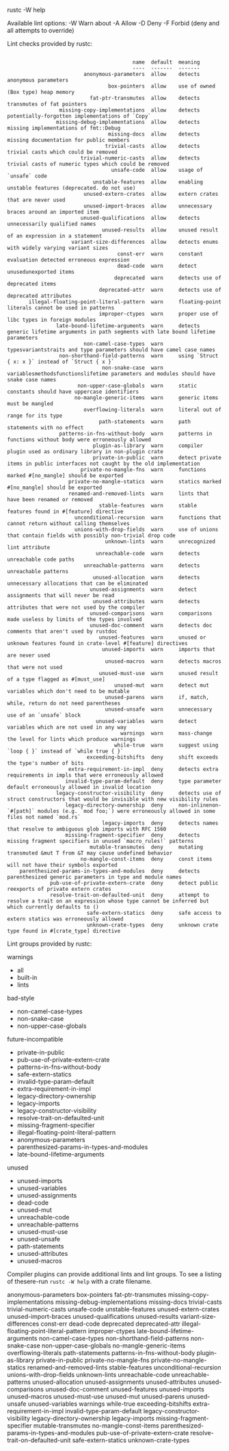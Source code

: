 rustc -W help

Available lint options:
-W <foo>           Warn about <foo>
-A <foo>           Allow <foo>
-D <foo>           Deny <foo>
-F <foo>           Forbid <foo> (deny <foo> and all attempts to override)

Lint checks provided by rustc:

```

                                         name  default  meaning
                                         ----  -------  -------
                         anonymous-parameters  allow    detects anonymous parameters
                                 box-pointers  allow    use of owned (Box type) heap memory
                           fat-ptr-transmutes  allow    detects transmutes of fat pointers
                 missing-copy-implementations  allow    detects potentially-forgotten implementations of `Copy`
                missing-debug-implementations  allow    detects missing implementations of fmt::Debug
                                 missing-docs  allow    detects missing documentation for public members
                                trivial-casts  allow    detects trivial casts which could be removed
                        trivial-numeric-casts  allow    detects trivial casts of numeric types which could be removed
                                  unsafe-code  allow    usage of `unsafe` code
                            unstable-features  allow    enabling unstable features (deprecated. do not use)
                         unused-extern-crates  allow    extern crates that are never used
                         unused-import-braces  allow    unnecessary braces around an imported item
                        unused-qualifications  allow    detects unnecessarily qualified names
                               unused-results  allow    unused result of an expression in a statement
                     variant-size-differences  allow    detects enums with widely varying variant sizes
                                    const-err  warn     constant evaluation detected erroneous expression
                                    dead-code  warn     detect unusedunexported items
                                   deprecated  warn     detects use of deprecated items
                              deprecated-attr  warn     detects use of deprecated attributes
       illegal-floating-point-literal-pattern  warn     floating-point literals cannot be used in patterns
                              improper-ctypes  warn     proper use of libc types in foreign modules
                late-bound-lifetime-arguments  warn     detects generic lifetime arguments in path segments with late bound lifetime parameters
                         non-camel-case-types  warn     typesvariantstraits and type parameters should have camel case names
                 non-shorthand-field-patterns  warn     using `Struct { x: x }` instead of `Struct { x }`
                               non-snake-case  warn     variablesmethodsfunctionslifetime parameters and modules should have snake case names
                       non-upper-case-globals  warn     static constants should have uppercase identifiers
                      no-mangle-generic-items  warn     generic items must be mangled
                         overflowing-literals  warn     literal out of range for its type
                              path-statements  warn     path statements with no effect
                 patterns-in-fns-without-body  warn     patterns in functions without body were erroneously allowed
                            plugin-as-library  warn     compiler plugin used as ordinary library in non-plugin crate
                            private-in-public  warn     detect private items in public interfaces not caught by the old implementation
                        private-no-mangle-fns  warn     functions marked #[no_mangle] should be exported
                    private-no-mangle-statics  warn     statics marked #[no_mangle] should be exported
                    renamed-and-removed-lints  warn     lints that have been renamed or removed
                              stable-features  warn     stable features found in #[feature] directive
                      unconditional-recursion  warn     functions that cannot return without calling themselves
                      unions-with-drop-fields  warn     use of unions that contain fields with possibly non-trivial drop code
                                unknown-lints  warn     unrecognized lint attribute
                             unreachable-code  warn     detects unreachable code paths
                         unreachable-patterns  warn     detects unreachable patterns
                            unused-allocation  warn     detects unnecessary allocations that can be eliminated
                           unused-assignments  warn     detect assignments that will never be read
                            unused-attributes  warn     detects attributes that were not used by the compiler
                           unused-comparisons  warn     comparisons made useless by limits of the types involved
                           unused-doc-comment  warn     detects doc comments that aren't used by rustdoc
                              unused-features  warn     unused or unknown features found in crate-level #[feature] directives
                               unused-imports  warn     imports that are never used
                                unused-macros  warn     detects macros that were not used
                              unused-must-use  warn     unused result of a type flagged as #[must_use]
                                   unused-mut  warn     detect mut variables which don't need to be mutable
                                unused-parens  warn     if, match, while, return do not need parentheses
                                unused-unsafe  warn     unnecessary use of an `unsafe` block
                             unused-variables  warn     detect variables which are not used in any way
                                     warnings  warn     mass-change the level for lints which produce warnings
                                   while-true  warn     suggest using `loop { }` instead of `while true { }`
                          exceeding-bitshifts  deny     shift exceeds the type's number of bits
                    extra-requirement-in-impl  deny     detects extra requirements in impls that were erroneously allowed
                   invalid-type-param-default  deny     type parameter default erroneously allowed in invalid location
                legacy-constructor-visibility  deny     detects use of struct constructors that would be invisible with new visibility rules
                   legacy-directory-ownership  deny     non-inlinenon-`#[path]` modules (e.g. `mod foo;`) were erroneously allowed in some files not named `mod.rs`
                               legacy-imports  deny     detects names that resolve to ambiguous glob imports with RFC 1560
                   missing-fragment-specifier  deny     detects missing fragment specifiers in unused `macro_rules!` patterns
                           mutable-transmutes  deny     mutating transmuted &mut T from &T may cause undefined behavior
                        no-mangle-const-items  deny     const items will not have their symbols exported
    parenthesized-params-in-types-and-modules  deny     detects parenthesized generic parameters in type and module names
              pub-use-of-private-extern-crate  deny     detect public reexports of private extern crates
              resolve-trait-on-defaulted-unit  deny     attempt to resolve a trait on an expression whose type cannot be inferred but which currently defaults to ()
                          safe-extern-statics  deny     safe access to extern statics was erroneously allowed
                          unknown-crate-types  deny     unknown crate type found in #[crate_type] directive

```


Lint groups provided by rustc:

warnings
- all
- built-in
- lints

bad-style
- non-camel-case-types
- non-snake-case
- non-upper-case-globals

future-incompatible
- private-in-public
- pub-use-of-private-extern-crate
- patterns-in-fns-without-body
- safe-extern-statics
- invalid-type-param-default
- extra-requirement-in-impl
- legacy-directory-ownership
- legacy-imports
- legacy-constructor-visibility
- resolve-trait-on-defaulted-unit
- missing-fragment-specifier
- illegal-floating-point-literal-pattern
- anonymous-parameters
- parenthesized-params-in-types-and-modules
- late-bound-lifetime-arguments

unused
- unused-imports
- unused-variables
- unused-assignments
- dead-code
- unused-mut
- unreachable-code
- unreachable-patterns
- unused-must-use
- unused-unsafe
- path-statements
- unused-attributes
- unused-macros


Compiler plugins can provide additional lints and lint groups. 
To see a listing of thesere-run `rustc -W help` with a crate filename.


anonymous-parameters
box-pointers
fat-ptr-transmutes
missing-copy-implementations
missing-debug-implementations
missing-docs
trivial-casts
trivial-numeric-casts
unsafe-code
unstable-features
unused-extern-crates
unused-import-braces
unused-qualifications
unused-results
variant-size-differences
const-err
dead-code
deprecated
deprecated-attr
illegal-floating-point-literal-pattern
improper-ctypes
late-bound-lifetime-arguments
non-camel-case-types
non-shorthand-field-patterns
non-snake-case
non-upper-case-globals
no-mangle-generic-items
overflowing-literals
path-statements
patterns-in-fns-without-body
plugin-as-library
private-in-public
private-no-mangle-fns
private-no-mangle-statics
renamed-and-removed-lints
stable-features
unconditional-recursion
unions-with-drop-fields
unknown-lints
unreachable-code
unreachable-patterns
unused-allocation
unused-assignments
unused-attributes
unused-comparisons
unused-doc-comment
unused-features
unused-imports
unused-macros
unused-must-use
unused-mut
unused-parens
unused-unsafe
unused-variables
warnings
while-true
exceeding-bitshifts
extra-requirement-in-impl
invalid-type-param-default
legacy-constructor-visibility
legacy-directory-ownership
legacy-imports
missing-fragment-specifier
mutable-transmutes
no-mangle-const-items
parenthesized-params-in-types-and-modules
pub-use-of-private-extern-crate
resolve-trait-on-defaulted-unit
safe-extern-statics
unknown-crate-types

